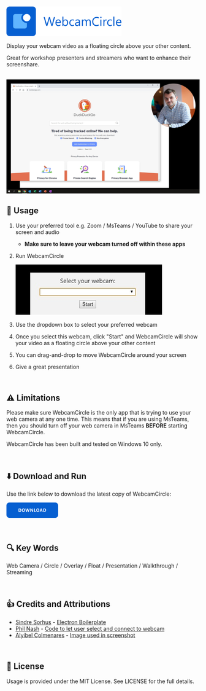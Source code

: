 <br />

![](images/header.png)

Display your webcam video as a floating circle above your other content.

Great for workshop presenters and streamers who want to enhance their screenshare.

<br />

<img src="images/screenshot.png" width="800" />

<br />

## 📝 Usage

1. Use your preferred tool e.g. Zoom / MsTeams / YouTube to share your screen and audio
    - **Make sure to leave your webcam turned off within these apps**
2. Run WebcamCircle

   ![](images/select.jpg)
3. Use the dropdown box to select your preferred webcam
4. Once you select this webcam, click "Start" and WebcamCircle will show your video as a floating circle above your other content

5. You can drag-and-drop to move WebcamCircle around your screen
6. Give a great presentation

<br />

## ⚠️ Limitations

Please make sure WebcamCircle is the only app that is trying to use your web camera at any one time. This means that if you are using MsTeams, then you should turn off your web camera in MsTeams **BEFORE** starting WebcamCircle.

WebcamCircle has been built and tested on Windows 10 only.

<br />
	
## ⬇️ Download and Run

Use the link below to download the latest copy of WebcamCircle:

[<img src="images/download.png" height="40">](https://github.com/cainhill/WebcamCircle/releases/download/0.0.2/WebcamCircle.0.0.2.exe)

<br />

## 🔍 Key Words

Web Camera / Circle / Overlay / Float / Presentation / Walkthrough / Streaming

<br />

## 👍 Credits and Attributions

* [Sindre Sorhus](https://github.com/sindresorhus) - [Electron Boilerplate](https://github.com/sindresorhus/electron-boilerplate)
* [Phil Nash](https://github.com/philnash) - [Code to let user select and connect to webcam](https://github.com/philnash/mediadevices-camera-selection/blob/master/app.js)
* [Alyibel Colmenares](https://pixabay.com/users/alyibel-3625842) - [Image used in screenshot](https://pixabay.com/photos/entrepreneur-computer-man-office-2326419)

<br />

## 🎨 License

Usage is provided under the MIT License. See LICENSE for the full details.

<br />
